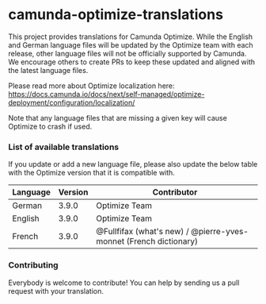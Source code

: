 # camunda-optimize-translations

This project provides translations for Camunda Optimize. While the English and German language files will be updated by the Optimize team with each release, other language files will not be officially supported by Camunda. We encourage others to create PRs to keep these updated and aligned with the latest language files.

Please read more about Optimize localization here: https://docs.camunda.io/docs/next/self-managed/optimize-deployment/configuration/localization/

Note that any language files that are missing a given key will cause Optimize to crash if used.

### List of available translations

If you update or add a new language file, please also update the below table with the Optimize version that it is compatible with.

| Language      | Version | Contributor                                                     |
|---------------|---------|-----------------------------------------------------------------|
| German        | 3.9.0   | Optimize Team                                                   |
| English       | 3.9.0   | Optimize Team                                                   |
| French | 3.9.0   | @Fullfifax (what's new) / @pierre-yves-monnet (French dictionary) |

### Contributing

Everybody is welcome to contribute! You can help by sending us a pull request with your translation.